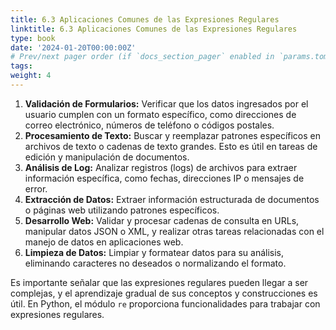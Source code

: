 ```yaml
---
title: 6.3 Aplicaciones Comunes de las Expresiones Regulares
linktitle: 6.3 Aplicaciones Comunes de las Expresiones Regulares
type: book
date: '2024-01-20T00:00:00Z'
# Prev/next pager order (if `docs_section_pager` enabled in `params.toml`)
tags: 
weight: 4
---
```


1. **Validación de Formularios:** Verificar que los datos ingresados por el usuario cumplen con un formato específico, como direcciones de correo electrónico, números de teléfono o códigos postales.
2. **Procesamiento de Texto:** Buscar y reemplazar patrones específicos en archivos de texto o cadenas de texto grandes. Esto es útil en tareas de edición y manipulación de documentos.
3. **Análisis de Log:** Analizar registros (logs) de archivos para extraer información específica, como fechas, direcciones IP o mensajes de error.
4. **Extracción de Datos:** Extraer información estructurada de documentos o páginas web utilizando patrones específicos.
5. **Desarrollo Web:** Validar y procesar cadenas de consulta en URLs, manipular datos JSON o XML, y realizar otras tareas relacionadas con el manejo de datos en aplicaciones web.
6. **Limpieza de Datos:** Limpiar y formatear datos para su análisis, eliminando caracteres no deseados o normalizando el formato.

Es importante señalar que las expresiones regulares pueden llegar a ser complejas, y el aprendizaje gradual de sus conceptos y construcciones es útil. En Python, el módulo `re` proporciona funcionalidades para trabajar con expresiones regulares.

